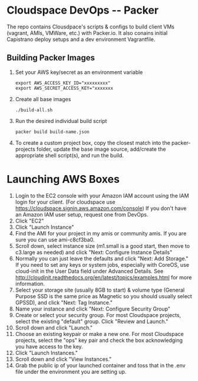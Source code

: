 # Cloudspace DevOps -- Packer

The repo contains Clousdpace's scripts & configs to build client VMs (vagrant, AMIs, VMWare, etc.) with Packer.io.  It also conains initial Capistrano deploy setups and a dev environment Vagrantfile.

## Building Packer Images

1. Set your AWS key/secret as an environment variable

    ```
    export AWS_ACCESS_KEY_ID="xxxxxxxxx"
    export AWS_SECRET_ACCESS_KEY="xxxxxxx
    ```

2. Create all base images

    ```
    ./build-all.sh
    ```

3. Run the desired individual build script

    ```
    packer build build-name.json
    ```

4. To create a custom project box, copy the closest match into the packer-projects folder, update the base image source, add/create the appropriate shell script(s), and run the build.


# Launching AWS Boxes

1. Login to the EC2 console with your Amazon IAM account using the IAM login for your client.  (For cloudspace use https://cloudspace.signin.aws.amazon.com/console) If you don't have an Amazon IAM user setup, request one from DevOps.
2. Click "EC2"
3. Click "Launch Instance"
4. Find the AMI for your project in my amis or community amis.  If you are sure you can use ami-c8cf3ba0.
5. Scroll down, select instance size (m1.small is a good start, then move to c3.large as needed) and click "Next: Configure Instance Details"
6. Normally you can just leave the defaults and click "Next: Add Storage."  If you need to set any keys or system jobs, especially with CoreOS, use cloud-init in the User Data field under Advanced Details.  See http://cloudinit.readthedocs.org/en/latest/topics/examples.html for more information.
7. Select your storage site (usually 8GB to start) & volume type (General Purpose SSD is the same price as Magnetic so you should usually select GPSSD), and click "Next: Tag Instance."
8. Name your instance and click "Next: Configure Security Group"
9. Create or select your security group.  For most Cloudspace projects, select the existing "default" group. Click "Review and Launch."
10. Scroll down and click "Launch."
11. Choose an existing keypair or make a new one.  For most Cloudspace projects, select the "ops" key pair and check the box acknowledging you have access to the key.
12. Click "Launch Instances."
13. Scroll down and click "View Instances."
14. Grab the public ip of your launched container and toss that in the .env file under the environment you are setting up.
